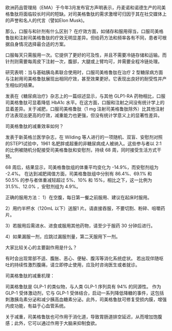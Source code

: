
欧洲药品管理局（EMA）于今年3月发布官方声明表示，丹麦诺和诺德生产的司美格鲁肽将面临较长时间的短缺。对司美格鲁肽的需求激增可归因于其在社交媒体上的声誉和名人的代言（譬如Elon Musk)。

 那么，口服与和针剂有什么区别？
在疗效方面，如储存和服用得当，口服司美格鲁肽和注射司美格鲁肽的疗效无明显差异。但给药方法和频率各有不同，患者可根据自身情况选择最合适的方案。

口服每天只需服用一次。它提供了更好的可及性，并且不需要冷链存储和运输。而针剂则需要每周皮下注射一次，腹部，大腿或上臂均可，并需要全程冷链处理。

研究表明：当与基础胰岛素联合使用时，口服司美格鲁肽在治疗 2 型糖尿病方面与注射用司美格鲁肽展现出相同疗效，甚至效果更好。它表现出良好的耐受性并产生相似的结果。

发表在《糖尿病治疗》杂志上的一篇综述显示，与其他 GLP1-RA 药物相比，口服司美格鲁肽可显着降低 HbA1c 水平。在这方面，口服和注射之间没有统计学上的显着差异。关于减肥，口服司美格鲁肽（1 mg 注射司美格鲁肽除外）比其他注射疗法表现出更高的疗效，减重能力也更强，但没有统计学意义上的显著性差异。

司美格鲁肽的减重效率如何？

发表于新英格兰医学杂志，在 Wilding 等人进行的一项随机、双盲、安慰剂对照的STEP1试验中，1961 名肥胖或超重的非糖尿病成人被纳入。这些参与者以 2:1 的比例被随机分配接受司美格鲁肽和安慰剂，持续 68 周，同时接受生活方式干预。

68 周后，结果显示，司美格鲁肽组的体重平均变化为 -14.9%，而安慰剂组为 -2.4%。 在达到减肥阈值方面，司美格鲁肽组中分别有 86.4%、69.1% 和 50.5% 的参与者体重减轻超过 5%、10% 和 15%，相比之下，这一比例为 31.5%、12.0% ，安慰剂组为 4.9%。

正确的服用方法：
1）在空腹，每日第一餐之前服用、建议在起床时服用。

2）用约半杯水（120mL 以下）送服1 片。请直接吞服，不要切割、粉碎、咀嚼药片。

3）若服用后需进水、进食或服用其他药物，请至少于服药 30 分钟后进行。

4）如果漏服一剂，应跳过漏服剂量，第二天服用下一剂。

大家比较关心的主要副作用是什么？

有时会出现胃部不适、腹胀、恶心、便秘、腹泻等消化系统症状。
若出现伴随呕吐的持续性激烈腹痛，请立即停止使用，应及时咨询医生或者就诊。

司美格鲁肽的减重机理：

司美格鲁肽是 GLP-1 的类似物，与人类 GLP-1 序列具有 94% 的同源性。 作为 GLP-1 受体激动剂，它与 GLP-1 受体结合，启动一系列降低降糖的事件，这包括刺激胰岛素分泌和减少胰高血糖素分泌。此外，司美格鲁肽可修复受损内膜，增强内皮功能，有益于心血管系统。

关于减重，司美格鲁肽也可作用于消化道，导致胃肠道排空延迟，从而增加饱腹感；此外，它可以通过作用于大脑来抑制食欲。
